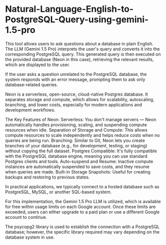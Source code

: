 # Natural-Language-English-to-PostgreSQL-Query-using-gemini-1.5-pro
This tool allows users to ask questions about a database in plain English. The LLM (Gemini 1.5 Pro) interprets the user's query and converts it into the corresponding PostgreSQL query. This generated query is then executed on the provided database (Neon in this case), retrieving the relevant results, which are displayed to the user.

If the user asks a question unrelated to the PostgreSQL database, the system responds with an error message, prompting them to ask only database-related queries.

Neon is a serverless, open-source, cloud-native Postgres database. It separates storage and compute, which allows for scalability, autoscaling, branching, and lower costs, especially for modern applications and development workflows.

The Key Features of Neon:
Serverless: You don't manage servers — Neon automatically handles provisioning, scaling, and suspending compute resources when idle.
Separation of Storage and Compute: This allows compute resources to scale independently and helps reduce costs when no queries are being run.
Branching: Similar to Git, Neon lets you create branches of your database (e.g., for development, testing, or staging) without copying the full dataset.
Postgres Compatible: It's fully compatible with the PostgreSQL database engine, meaning you can use standard Postgres clients and tools.
Auto-suspend and Resume: Inactive compute instances are automatically suspended to save costs, and they resume when queries are made.
Built-in Storage Snapshots: Useful for creating backups and restoring to previous states.


In practical applications, we typically connect to a hosted database such as PostgreSQL, MySQL, or another SQL-based system. 

For this implementation, the Gemini 1.5 Pro LLM is utilized, which is available for free within usage limits on each Google account. Once these limits are exceeded, users can either upgrade to a paid plan or use a different Google account to continue. 

The psycopg2 library is used to establish the connection with a PostgreSQL database; however, the specific library required may vary depending on the database system in use.
